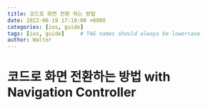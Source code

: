 ```yaml
---
title: 코드로 화면 전환 하는 방법
date: 2022-06-19 17:19:00 +0900
categories: [ios, guide]
tags: [ios, guide]     # TAG names should always be lowercase
author: Walter
---
```


# 코드로 화면 전환하는 방법 with Navigation Controller